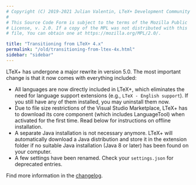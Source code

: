 ```yaml
---
# Copyright (C) 2019-2021 Julian Valentin, LTeX+ Development Community
#
# This Source Code Form is subject to the terms of the Mozilla Public
# License, v. 2.0. If a copy of the MPL was not distributed with this
# file, You can obtain one at https://mozilla.org/MPL/2.0/.

title: "Transitioning from LTeX+ 4.x"
permalink: "/old/transitioning-from-ltex-4x.html"
sidebar: "sidebar"
---
```


LTeX+ has undergone a major rewrite in version 5.0. The most important change is that it now comes with everything included:

- All languages are now directly included in LTeX+, which eliminates the need for language support extensions (e.g., `LTeX - English support`). If you still have any of them installed, you may uninstall them now.
- Due to file size restrictions of the Visual Studio Marketplace, LTeX+ has to download its core component (which includes LanguageTool) when activated for the first time. Read below for instructions on offline installation.
- A separate Java installation is not necessary anymore. LTeX+ will automatically download a Java distribution and store it in the extension folder if no suitable Java installation (Java 8 or later) has been found on your computer.
- A few settings have been renamed. Check your `settings.json` for deprecated entries.

Find more information in the [changelog](../vscode-ltex-plus/changelog.html).
